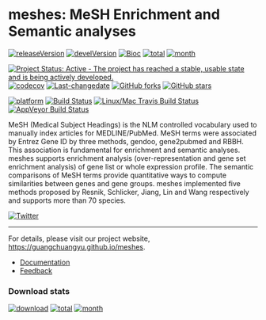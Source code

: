 meshes: MeSH Enrichment and Semantic analyses
=============================================

[![releaseVersion](https://img.shields.io/badge/release%20version-1.0.0-green.svg?style=flat)](https://bioconductor.org/packages/meshes) [![develVersion](https://img.shields.io/badge/devel%20version-1.1.0-green.svg?style=flat)](https://github.com/meshes) [![Bioc](http://www.bioconductor.org/shields/years-in-bioc/meshes.svg)](https://www.bioconductor.org/packages/devel/bioc/html/meshes.html#since) [![total](https://img.shields.io/badge/downloads-339/total-blue.svg?style=flat)](https://bioconductor.org/packages/stats/bioc/meshes) [![month](https://img.shields.io/badge/downloads-67/month-blue.svg?style=flat)](https://bioconductor.org/packages/stats/bioc/meshes)

[![Project Status: Active - The project has reached a stable, usable state and is being actively developed.](http://www.repostatus.org/badges/latest/active.svg)](http://www.repostatus.org/#active) [![codecov](https://codecov.io/gh/GuangchuangYu/meshes/branch/master/graph/badge.svg)](https://codecov.io/gh/GuangchuangYu/meshes) [![Last-changedate](https://img.shields.io/badge/last%20change-2017--03--08-green.svg)](https://github.com/GuangchuangYu/meshes/commits/master) [![GitHub forks](https://img.shields.io/github/forks/GuangchuangYu/meshes.svg)](https://github.com/GuangchuangYu/meshes/network) [![GitHub stars](https://img.shields.io/github/stars/GuangchuangYu/meshes.svg)](https://github.com/GuangchuangYu/meshes/stargazers)

[![platform](http://www.bioconductor.org/shields/availability/devel/meshes.svg)](https://www.bioconductor.org/packages/devel/bioc/html/meshes.html#archives) [![Build Status](http://www.bioconductor.org/shields/build/devel/bioc/meshes.svg)](https://bioconductor.org/checkResults/devel/bioc-LATEST/meshes/) [![Linux/Mac Travis Build Status](https://img.shields.io/travis/GuangchuangYu/meshes/master.svg?label=Mac%20OSX%20%26%20Linux)](https://travis-ci.org/GuangchuangYu/meshes) [![AppVeyor Build Status](https://img.shields.io/appveyor/ci/Guangchuangyu/meshes/master.svg?label=Windows)](https://ci.appveyor.com/project/GuangchuangYu/meshes)

MeSH (Medical Subject Headings) is the NLM controlled vocabulary used to manually index articles for MEDLINE/PubMed. MeSH terms were associated by Entrez Gene ID by three methods, gendoo, gene2pubmed and RBBH. This association is fundamental for enrichment and semantic analyses. meshes supports enrichment analysis (over-representation and gene set enrichment analysis) of gene list or whole expression profile. The semantic comparisons of MeSH terms provide quantitative ways to compute similarities between genes and gene groups. meshes implemented five methods proposed by Resnik, Schlicker, Jiang, Lin and Wang respectively and supports more than 70 species.

[![Twitter](https://img.shields.io/twitter/url/https/github.com/GuangchuangYu/meshes.svg?style=social)](https://twitter.com/intent/tweet?hashtags=meshes&url=https://guangchuangyu.github.io/meshes&screen_name=guangchuangyu)

------------------------------------------------------------------------

For details, please visit our project website, <https://guangchuangyu.github.io/meshes>.

-   [Documentation](https://guangchuangyu.github.io/meshes/documentation/)
-   [Feedback](https://guangchuangyu.github.io/meshes/#feedback)

### Download stats

[![download](http://www.bioconductor.org/shields/downloads/meshes.svg)](https://bioconductor.org/packages/stats/bioc/meshes/) [![total](https://img.shields.io/badge/downloads-339/total-blue.svg?style=flat)](https://bioconductor.org/packages/stats/bioc/meshes) [![month](https://img.shields.io/badge/downloads-67/month-blue.svg?style=flat)](https://bioconductor.org/packages/stats/bioc/meshes)
